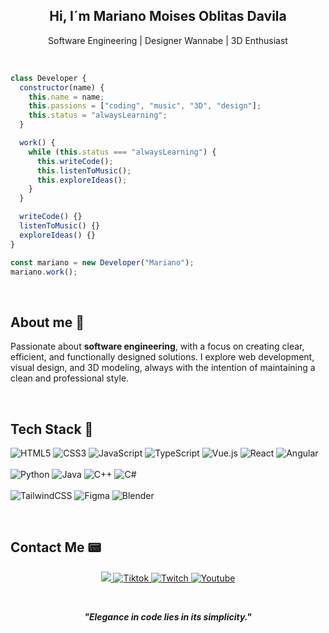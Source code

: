 
<h2 align="center">Hi, I´m  Mariano Moises Oblitas Davila</h2>
<p align="center">Software Engineering | Designer Wannabe | 3D Enthusiast</p>

<br/>

```js
class Developer {
  constructor(name) {
    this.name = name;
    this.passions = ["coding", "music", "3D", "design"];
    this.status = "alwaysLearning";
  }

  work() {
    while (this.status === "alwaysLearning") {
      this.writeCode();
      this.listenToMusic();
      this.exploreIdeas();
    }
  }

  writeCode() {}
  listenToMusic() {}
  exploreIdeas() {}
}

const mariano = new Developer("Mariano");
mariano.work();
````

<br/>

## About me 🍕

Passionate about **software engineering**, with a focus on creating clear, efficient, and functionally designed solutions.
I explore web development, visual design, and 3D modeling, always with the intention of maintaining a clean and professional style.

<br/>

## Tech Stack 📀

![HTML5](https://img.shields.io/badge/html5-%23E34F26.svg?style=for-the-badge\&logo=html5\&logoColor=white)
![CSS3](https://img.shields.io/badge/css3-%231572B6.svg?style=for-the-badge\&logo=css3\&logoColor=white)
![JavaScript](https://img.shields.io/badge/javascript-%23323330.svg?style=for-the-badge\&logo=javascript\&logoColor=%23F7DF1E)
![TypeScript](https://img.shields.io/badge/typescript-%23007ACC.svg?style=for-the-badge\&logo=typescript\&logoColor=white)
![Vue.js](https://img.shields.io/badge/vuejs-%2335495e.svg?style=for-the-badge\&logo=vuedotjs\&logoColor=%234FC08D)
![React](https://img.shields.io/badge/react-%2320232a.svg?style=for-the-badge\&logo=react\&logoColor=%2361DAFB)
![Angular](https://img.shields.io/badge/angular-%23DD0031.svg?style=for-the-badge\&logo=angular\&logoColor=white)<br/><br/>
![Python](https://img.shields.io/badge/python-3670A0?style=for-the-badge\&logo=python\&logoColor=ffdd54)
![Java](https://img.shields.io/badge/java-%23ED8B00.svg?style=for-the-badge\&logo=openjdk\&logoColor=white)
![C++](https://img.shields.io/badge/c++-%2300599C.svg?style=for-the-badge\&logo=c%2B%2B\&logoColor=white)
![C#](https://img.shields.io/badge/c%23-%23239120.svg?style=for-the-badge\&logo=c-sharp\&logoColor=white)<br/><br/>
![TailwindCSS](https://img.shields.io/badge/tailwindcss-%2338B2AC.svg?style=for-the-badge\&logo=tailwind-css\&logoColor=white)
![Figma](https://img.shields.io/badge/figma-%23F24E1E.svg?style=for-the-badge\&logo=figma\&logoColor=white)
![Blender](https://img.shields.io/badge/blender-%23F5792A.svg?style=for-the-badge\&logo=blender\&logoColor=white)

<br/>

## Contact Me 📟

<p align="center">

<a href= "https://www.instagram.com/vr700/?hl=es">
    <img src="https://img.shields.io/badge/Instagram-%23E4405F.svg?style=for-the-badge&logo=Instagram&logoColor=white">
</a>
<a href="https://www.tiktok.com/@vr700_official" >
  <img src="https://img.shields.io/badge/TikTok-%23000000.svg?style=for-the-badge&logo=TikTok&logoColor=white" alt="Tiktok">
</a>
<a href="https://www.twitch.tv/vr700" >
  <img src="https://img.shields.io/badge/Twitch-9347FF?style=for-the-badge&logo=twitch&logoColor=white" alt="Twitch">
</a>
<a href="https://www.youtube.com/@vr700">
  <img src="https://img.shields.io/badge/YouTube-%23FF0000.svg?style=for-the-badge&logo=YouTube&logoColor=white" alt="Youtube">
</a>
</p>

<br/>

<p align="center">
  <b><i>"Elegance in code lies in its simplicity."</i></b>
</p>
